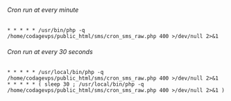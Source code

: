 ###### Cron run at every minute
    * * * * * /usr/bin/php -q /home/codagevps/public_html/sms/cron_sms_raw.php 400 >/dev/null 2>&1

###### Cron run at every 30 seconds
    * * * * * /usr/local/bin/php -q /home/codagevps/public_html/sms/cron_sms_raw.php 400 >/dev/null 2>&1
    * * * * * ( sleep 30 ; /usr/local/bin/php -q /home/codagevps/public_html/sms/cron_sms_raw.php 400 >/dev/null 2>&1 )
